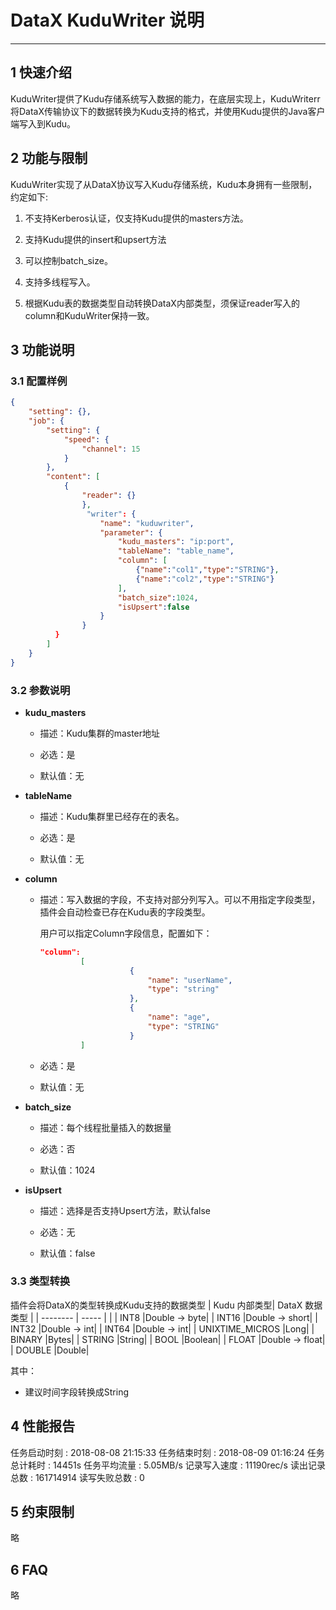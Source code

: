 # DataX KuduWriter 说明


------------

## 1 快速介绍

KuduWriter提供了Kudu存储系统写入数据的能力，在底层实现上，KuduWriterr将DataX传输协议下的数据转换为Kudu支持的格式，并使用Kudu提供的Java客户端写入到Kudu。

## 2 功能与限制

KuduWriter实现了从DataX协议写入Kudu存储系统，Kudu本身拥有一些限制，约定如下:

1. 不支持Kerberos认证，仅支持Kudu提供的masters方法。

2. 支持Kudu提供的insert和upsert方法

3. 可以控制batch_size。

4. 支持多线程写入。

5. 根据Kudu表的数据类型自动转换DataX内部类型，须保证reader写入的column和KuduWriter保持一致。


## 3 功能说明


### 3.1 配置样例


```json
{
    "setting": {},
    "job": {
        "setting": {
            "speed": {
                "channel": 15
            }
        },
        "content": [
            {
                "reader": {}
                },
                 "writer": {
                    "name": "kuduwriter",
                    "parameter": {
                        "kudu_masters": "ip:port",
                        "tableName": "table_name",
                        "column": [
                            {"name":"col1","type":"STRING"},
                            {"name":"col2","type":"STRING"}
                        ],
                        "batch_size":1024,
                        "isUpsert":false
                    }
                }
          }
        ]
    }
}

```

### 3.2 参数说明

* **kudu_masters**

	* 描述：Kudu集群的master地址 <br />
 
	* 必选：是 <br />
 
	* 默认值：无 <br />

* **tableName**

	* 描述：Kudu集群里已经存在的表名。 <br />
 
	* 必选：是 <br />

	* 默认值：无 <br />
	
* **column**

	* 描述：写入数据的字段，不支持对部分列写入。可以不用指定字段类型，插件会自动检查已存在Kudu表的字段类型。 <br />

		用户可以指定Column字段信息，配置如下：

		```json
		"column":
                 [
                            {
                                "name": "userName",
                                "type": "string"
                            },
                            {
                                "name": "age",
                                "type": "STRING"
                            }
                 ]
		```

	* 必选：是 <br />

	* 默认值：无 <br />

* **batch_size**

	* 描述：每个线程批量插入的数据量 <br />
 
	* 必选：否 <br />
 
	* 默认值：1024 <br />

* **isUpsert**

	* 描述：选择是否支持Upsert方法，默认false <br />
			 
	* 必选：无 <br />
 
	* 默认值：false <br />
 

### 3.3 类型转换

插件会将DataX的类型转换成Kudu支持的数据类型
| Kudu 内部类型| DataX 数据类型    |
| -------- | -----  |
|
| INT8     |Double -> byte|
| INT16   |Double -> short|
| INT32   |Double -> int|
| INT64   |Double -> int|
| UNIXTIME_MICROS   |Long|
| BINARY   |Bytes|
| STRING   |String|
| BOOL   |Boolean|
| FLOAT   |Double -> float|
| DOUBLE   |Double|

其中：

* 建议时间字段转换成String



## 4 性能报告

任务启动时刻                    : 2018-08-08 21:15:33
任务结束时刻                    : 2018-08-09 01:16:24
任务总计耗时                    :              14451s
任务平均流量                    :            5.05MB/s
记录写入速度                    :          11190rec/s
读出记录总数                    :           161714914
读写失败总数                    :                   0

## 5 约束限制

略

## 6 FAQ

略

